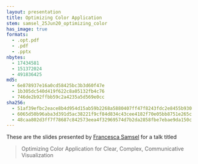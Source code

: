 ```yaml
---
layout: presentation
title: Optimizing Color Application
stem: samsel_25Jun20_optimizing_color
has_image: true
formats:
  - .opt.pdf
  - .pdf
  - .pptx
nbytes:
  - 17434581
  - 151372024
  - 491836425
md5:
  - 6e878937e16a0cd58425bc3b3d60f47e
  - 1b305dc540d419f622c8a05132fb4c76
  - 746de2b92ffbb59c2a4235a5d569e0cc
sha256:
  - 51af39efbc2eace8b4d954d15ab59b2268a5880407ff47f8243fdc2e8455b930
  - 6065d50b96aba3d391d5ac38221f9cf84d834c43cee4182f70e05bb8751e265c
  - 48caa802d3ff7f78687c842573eea4f32969574d7b2da2858fbe7ebae9da150c
---
```

These are the slides presented by
[Francesca Samsel](http://www.francescasamsel.com/home_html/HOME.html) for a
talk titled

> Optimizing Color Application for Clear, Complex, Communicative Visualization
